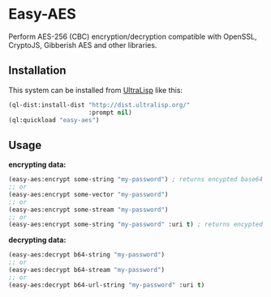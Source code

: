 # Easy-AES

Perform AES-256 (CBC) encryption/decryption compatible with OpenSSL, CryptoJS,
Gibberish AES and other libraries.

## Installation

This system can be installed from [UltraLisp](https://ultralisp.org/) like this:

```lisp
(ql-dist:install-dist "http://dist.ultralisp.org/"
                      :prompt nil)
(ql:quickload "easy-aes")
```

## Usage

**encrypting data:**

```lisp
(easy-aes:encrypt some-string "my-password") ; returns encypted base64 sting
;; or
(easy-aes:encrypt some-vector "my-password")
;; or
(easy-aes:encrypt some-stream "my-password")
;; or
(easy-aes:encrypt some-string "my-password" :uri t) ; returns encypted base64 sting suitable for URL
```

**decrypting data:**

```lisp
(easy-aes:decrypt b64-string "my-password")
;; or
(easy-aes:decrypt b64-stream "my-password")
;; or
(easy-aes:decrypt b64-url-string "my-password" :uri t)
```
